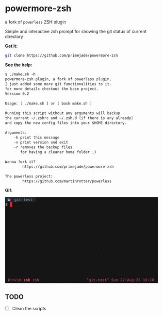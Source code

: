 # powermore-zsh
a fork of `powerless` ZSH plugin

Simple and interactive zsh prompt for showing the git
status of current directory

**Get it:**

```sh
git clone https://github.com/primejade/powermore-zsh
```

**See the help:**

```
$ ./make.sh -h
powermore-zsh plugin, a fork of powerless plugin.
I just added some more git functionalities to it.
for more details checkout the base project.
Version 0.2

Usage: [ ./make.sh ] or [ bash make.sh ]

Running this script without any arguments will backup
the current ~/.zshrc and ~/.zsh.d (if there is any already)
and copy the new config files into your $HOME directory.

Arguments:
	-h print this message
	-v print version and exit
	-r removes the backup files
	   for having a cleaner home folder ;)

Wanna fork it?
		https://github.com/primejade/powermore-zsh

The powerless project:
		https://github.com/martinrotter/powerless
```

**Gif:**

![powermore-gif](shots/powermore-zsh.gif)

<!-- show screenshots [version 0.1] -->
<!--
**Screenshots:**

![dirty-and-staged](shots/diry-staged.png)

![dirty-and-staged](shots/diryStaged.png)

![dirty-and-staged](shots/clean-new.png)
-->

## TODO

- [ ] Clean the scripts
